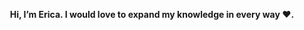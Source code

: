 <p align="center">
  <strong>Hi, I’m Erica. I would love to expand my knowledge in every way ❤️.</strong>
</p>




